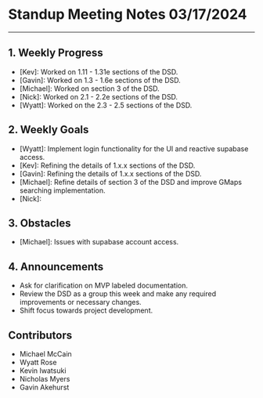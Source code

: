 # Standup Meeting Notes **03/17/2024**

---

## 1. Weekly Progress

- [Kev]: Worked on 1.11 - 1.31e sections of the DSD.
- [Gavin]: Worked on 1.3 - 1.6e sections of the DSD.
- [Michael]: Worked on section 3 of the DSD.
- [Nick]: Worked on 2.1 - 2.2e sections of the DSD.
- [Wyatt]: Worked on the 2.3 - 2.5 sections of the DSD.

## 2. Weekly Goals

- [Wyatt]: Implement login functionality for the UI and reactive supabase access.
- [Kev]: Refining the details of 1.x.x sections of the DSD.
- [Gavin]: Refining the details of 1.x.x sections of the DSD.
- [Michael]: Refine details of section 3 of the DSD and improve GMaps searching implementation.
- [Nick]:

## 3. Obstacles

- [Michael]: Issues with supabase account access.

## 4. Announcements

- Ask for clarification on MVP labeled documentation.
- Review the DSD as a group this week and make any required improvements or necessary changes.
- Shift focus towards project development.

## Contributors

- Michael McCain
- Wyatt Rose
- Kevin Iwatsuki
- Nicholas Myers
- Gavin Akehurst

